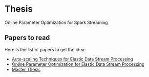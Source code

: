 # Thesis
Online Parameter Optimization for Spark Streaming

## Papers to read
Here is the list of papers to get the idea:
 - [Auto-scaling Techniques for Elastic Data Stream Processing](papers/Auto-Scaling-Techniques-for-Elastic-Data-Stream-Processing.pdf)
 - [Online Parameter Optimization for Elastic Data Stream Processing](papers/Online-Parameter-Optimization-for-Elastic-Data-Stream-Processing.pdf)
 - [Master Thesis](papers/Master-Thesisd.pdf)
